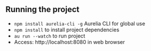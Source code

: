 ## Running the project

- `npm install aurelia-cli -g` Aurelia CLI for global use
- `npm install` to install project dependencies
- `au run --watch` to run project
- Access: http://localhost:8080 in web browser
